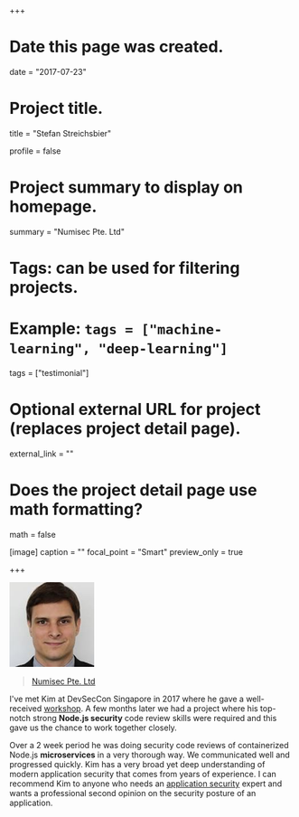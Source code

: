 +++
# Date this page was created.
date = "2017-07-23"

# Project title.
title = "Stefan Streichsbier"

profile = false

# Project summary to display on homepage.
summary = "Numisec Pte. Ltd"

# Tags: can be used for filtering projects.
# Example: `tags = ["machine-learning", "deep-learning"]`
tags = ["testimonial"]

# Optional external URL for project (replaces project detail page).
external_link = ""

# Does the project detail page use math formatting?
math = false

[image]
caption = ""
focal_point = "Smart"
preview_only = true

+++

<img class="testimonial-img-bordered" src="featured.jpg">

> [Numisec Pte. Ltd](/project/portfolio-numisec)

I've met Kim at DevSecCon Singapore in 2017 where he gave a well-received [workshop](/event/devseccon-asia-2017-workshop-developing-a-high-perf-security-focussed-agile-team/). A few months later we had a project where his top-notch strong **Node.js security** code review skills were required and this gave us the chance to work together closely.

Over a 2 week period he was doing security code reviews of containerized Node.js **microservices** in a very thorough way. We communicated well and progressed quickly. Kim has a very broad yet deep understanding of modern application security that comes from years of experience. I can recommend Kim to anyone who needs an [application security](https://f1.holisticinfosecforwebdevelopers.com/chap06.html#web-applications) expert and wants a professional second opinion on the security posture of an application.
                       
